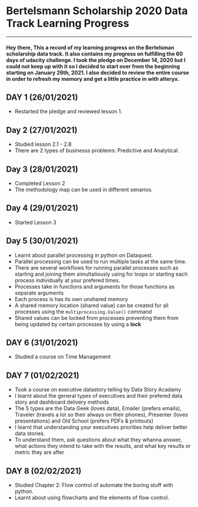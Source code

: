 # Bertelsmann Scholarship 2020 Data Track Learning Progress
------------------------------------------------------------

#### Hey there, This a record of my learning progress on the Bertelsman scholarship data track. It also contains my progress on fulfilling the 60 days of udacity challenge. I took the pledge on December 14, 2020 but I could not keep up with it so I decided to start over from the beginning starting on January 26th, 2021. I also decided to review the entire course in order to refresh my memory and get a little practice in with alteryx.

## DAY 1 (26/01/2021)

* Restarted the pledge and reviewed lesson 1.


## Day 2 (27/01/2021)

* Studied lesson 2.1 - 2.8
* There are 2 types of businesss problems: Predictive and Analytical.

## Day 3 (28/01/2021)

* Completed Lesson 2
* The methodology map can be used in different senarios.

## Day 4 (29/01/2021)

* Started Lesson 3

## Day 5 (30/01/2021)

* Learnt about parallel processing in python on Dataquest.
* Parallel processing can be used to run multiple tasks at the same time.
* There are several workflows for running parallel processes such as starting and joining them simultatiously using for loops or starting each process individually at your prefered times.
* Processes take in functions and arguments for those functions as separate arguments
* Each process is has its own unshared memory
* A shared memory location (shared value) can be created for all processes using the `multiprocessing.Value()` command
* Shared values can be locked from processes preventing them from being updated by certain processes by using a **lock**

## DAY 6 (31/01/2021)

* Studied a course on Time Management

## DAY 7 (01/02/2021)

 * Took a course on executive datastory telling by Data Story Acadamy
 * I learnt about the general types of executives and their prefered data story and dashboard delivery methods
 * The 5 types are the Data Geek (loves data), Emailer (prefers emails), Traveler (travels a lot so their always on their phones), Presenter (loves presentations) and Old School (prefers PDFs & printouts)
 * I learnt that understanding your executives priorities help deliver better data stories.
 * To understand them, ask questions about what they whanna answer, what actions they intend to take with the results, and what key results or metric they are after
 
## DAY 8 (02/02/2021)

* Studied Chapter 2: Flow control of automate the boring stuff with python.
* Learnt about using flowcharts and the elements of flow control.
